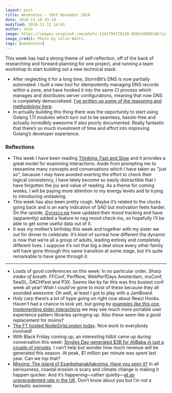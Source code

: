 ```yaml
---
layout: post
title: Weeknotes — 10th November 2018
date: 2018-11-10 23:19
modified: 2018-11-11 14:01
author: alex
image: https://images.unsplash.com/photo-1541794728130-050e3d8b81d6?ixlib=rb-0.3.5&q=85&fm=jpg&crop=entropy&w=1200&cs=srgb&s=0ee7b2389a3682794326519e742bec65
image_credit: Photo by Colin Watts.
tags: [weeknotes]
---
```


This week has had a strong theme of self-reflection, off of the back of researching and forward-planning for one project, and running a team workshop to start building out a new technical stack.

- After neglecting it for a long time, StormBit’s DNS is now partially automated. I built a new tool for idempotently managing DNS records within a zone, and have hooked it into the same CI process which manages and distributes server configurations, meaning that now DNS is completely democratised. [I’ve written up some of the reasoning and methodology here](https://alexwilson.tech/blog/2018/11/10/democratising-and-automating-dns/).
- In actually building this thing there was the opportunity to start using Golang 1.11 modules which turn out to be seamless, hassle-free and actually incredibly awesome if also poorly documented. Really fantastic that there’s so much investment of time and effort into improving Golang’s developer experience.

### Reflections

- This week I have been reading [Thinking: Fast and Slow](https://www.amazon.co.uk/dp/0141033576) and it provides a great model for examining interactions. Aside from prompting me to reexamine many concepts and conversations which I have taken as "just so", because I may have avoided exerting the effort to check their logical consistency, I have lately become so easily distractible that I have forgotten the joy and value of reading. As a theme for coming weeks, I will be paying more attention to my energy levels and to trying to introducing unitasking.
- This week has also been pretty rough. Maybe it’s related to the clocks going back and is an early indication of SAD but motivation feels harder. On the upside, [Gyrosco.pe](gyrosco.pe) have updated their mood tracking and have (apparently) added a feature to nag mood check-ins, so hopefully I’ll be able to get some useful data out of it.
- It was my mother’s birthday this week and together with my sister we out for dinner to celebrate. It’s kind-of surreal how different the dynamic is now that we’re all a group of adults, leading entirely and completely different lives. I suppose it’s not that big a deal since every other family will have gone through this same transition at some stage, but it’s quite remarkable to have gone through it.

---

- Loads of good conferences on this week: In no particular order, *Sharp intake of breath*. FFConf, PerfNow, WebPerfDays Amsterdam, muConf, SeaGL, DACHFest and P3X. Seems like by far this was this busiest conf week all year! Wish I could’ve gone to most of these because they all sounded awesome: Oh well, at least I got to play with a JamBoard.
- Holy carp there’s a lot of hype going on right now about React Hooks. Haven’t had a chance to look yet, but going by [examples like this one, implementing slider interactions](https://codesandbox.io/embed/387p7vo9z5) we may see much more portable user experience pattern libraries springing up. Also these seem like a good replacement for mixins?
- [The FT hosted NodeGirlsLondon today](https://twitter.com/nodegirlslondon/status/1061306448125267974). Nice work to everybody involved!
- With Black Friday coming up, an interesting tidbit came up during conversation this week: [Singles Day generated $3B for AliBaba in just a couple of minutes](https://twitter.com/juokaz/status/1061367299918217217). I can’t help but wonder how much revenue will be generated this season. At peak, $1 million per minute was spent last year. Can we top that?
- [Missing: The island of Esanbehanakitakojima. Have you seen it?](https://www.washingtonpost.com/world/2018/11/03/japanese-island-quietly-disappeared-no-one-noticed-until-now/) In all seriousness, coastal erosion is scary and climate change is making it happen quicker.  And it’s happening—rather quietly—[at an unprecedented rate in the UK](https://www.bbc.co.uk/news/science-environment-45983260). Don’t know about you but I’m not a fantastic swimmer.
